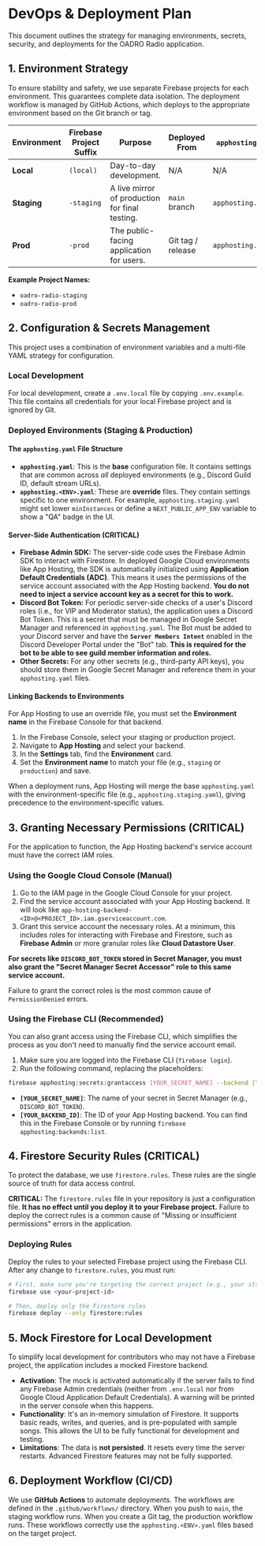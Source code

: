 # DevOps & Deployment Plan

This document outlines the strategy for managing environments, secrets, security, and deployments for the OADRO Radio application.

## 1. Environment Strategy

To ensure stability and safety, we use separate Firebase projects for each environment. This guarantees complete data isolation. The deployment workflow is managed by GitHub Actions, which deploys to the appropriate environment based on the Git branch or tag.

| Environment | Firebase Project Suffix | Purpose                                        | Deployed From     | `apphosting.yaml` File Used  |
| ----------- | ----------------------- | ---------------------------------------------- | ----------------- | ---------------------------- |
| **Local**   | `(local)`               | Day-to-day development.                        | N/A               | N/A                          |
| **Staging** | `-staging`              | A live mirror of production for final testing. | `main` branch     | `apphosting.staging.yaml`    |
| **Prod**    | `-prod`                 | The public-facing application for users.       | Git tag / release | `apphosting.production.yaml` |

**Example Project Names:**

- `oadro-radio-staging`
- `oadro-radio-prod`

## 2. Configuration & Secrets Management

This project uses a combination of environment variables and a multi-file YAML strategy for configuration.

### Local Development

For local development, create a `.env.local` file by copying `.env.example`. This file contains all credentials for your local Firebase project and is ignored by Git.

### Deployed Environments (Staging & Production)

#### The `apphosting.yaml` File Structure

- **`apphosting.yaml`**: This is the **base** configuration file. It contains settings that are common across _all_ deployed environments (e.g., Discord Guild ID, default stream URLs).
- **`apphosting.<ENV>.yaml`**: These are **override** files. They contain settings specific to one environment. For example, `apphosting.staging.yaml` might set lower `minInstances` or define a `NEXT_PUBLIC_APP_ENV` variable to show a "QA" badge in the UI.

#### Server-Side Authentication (CRITICAL)

- **Firebase Admin SDK:** The server-side code uses the Firebase Admin SDK to interact with Firestore. In deployed Google Cloud environments like App Hosting, the SDK is automatically initialized using **Application Default Credentials (ADC)**. This means it uses the permissions of the service account associated with the App Hosting backend. **You do not need to inject a service account key as a secret for this to work.**
- **Discord Bot Token:** For periodic server-side checks of a user's Discord roles (i.e., for VIP and Moderator status), the application uses a Discord Bot Token. This is a secret that must be managed in Google Secret Manager and referenced in `apphosting.yaml`. The Bot must be added to your Discord server and have the **`Server Members Intent`** enabled in the Discord Developer Portal under the "Bot" tab. **This is required for the bot to be able to see guild member information and roles.**
- **Other Secrets:** For any other secrets (e.g., third-party API keys), you should store them in Google Secret Manager and reference them in your `apphosting.yaml` files.

#### Linking Backends to Environments

For App Hosting to use an override file, you must set the **Environment name** in the Firebase Console for that backend.

1. In the Firebase Console, select your staging or production project.
2. Navigate to **App Hosting** and select your backend.
3. In the **Settings** tab, find the **Environment** card.
4. Set the **Environment name** to match your file (e.g., `staging` or `production`) and save.

When a deployment runs, App Hosting will merge the base `apphosting.yaml` with the environment-specific file (e.g., `apphosting.staging.yaml`), giving precedence to the environment-specific values.

## 3. Granting Necessary Permissions (CRITICAL)

For the application to function, the App Hosting backend's service account must have the correct IAM roles.

### Using the Google Cloud Console (Manual)

1. Go to the IAM page in the Google Cloud Console for your project.
2. Find the service account associated with your App Hosting backend. It will look like `app-hosting-backend-<ID>@<PROJECT_ID>.iam.gserviceaccount.com`.
3. Grant this service account the necessary roles. At a minimum, this includes roles for interacting with Firebase and Firestore, such as **Firebase Admin** or more granular roles like **Cloud Datastore User**.

**For secrets like `DISCORD_BOT_TOKEN` stored in Secret Manager, you must also grant the "Secret Manager Secret Accessor" role to this same service account.**

Failure to grant the correct roles is the most common cause of `PermissionDenied` errors.

### Using the Firebase CLI (Recommended)

You can also grant access using the Firebase CLI, which simplifies the process as you don't need to manually find the service account email.

1.  Make sure you are logged into the Firebase CLI (`firebase login`).
2.  Run the following command, replacing the placeholders:

```bash
firebase apphosting:secrets:grantaccess [YOUR_SECRET_NAME] --backend [YOUR_BACKEND_ID]
```

- **`[YOUR_SECRET_NAME]`**: The name of your secret in Secret Manager (e.g., `DISCORD_BOT_TOKEN`).
- **`[YOUR_BACKEND_ID]`**: The ID of your App Hosting backend. You can find this in the Firebase Console or by running `firebase apphosting:backends:list`.

## 4. Firestore Security Rules (CRITICAL)

To protect the database, we use `firestore.rules`. These rules are the single source of truth for data access control.

**CRITICAL:** The `firestore.rules` file in your repository is just a configuration file. **It has no effect until you deploy it to your Firebase project.** Failure to deploy the correct rules is a common cause of "Missing or insufficient permissions" errors in the application.

### Deploying Rules

Deploy the rules to your selected Firebase project using the Firebase CLI. After any change to `firestore.rules`, you must run:

```bash
# First, make sure you're targeting the correct project (e.g., your staging or prod project)
firebase use <your-project-id>

# Then, deploy only the Firestore rules
firebase deploy --only firestore:rules
```

## 5. Mock Firestore for Local Development

To simplify local development for contributors who may not have a Firebase project, the application includes a mocked Firestore backend.

- **Activation**: The mock is activated automatically if the server fails to find any Firebase Admin credentials (neither from `.env.local` nor from Google Cloud Application Default Credentials). A warning will be printed in the server console when this happens.
- **Functionality**: It's an in-memory simulation of Firestore. It supports basic reads, writes, and queries, and is pre-populated with sample songs. This allows the UI to be fully functional for development and testing.
- **Limitations**: The data is **not persisted**. It resets every time the server restarts. Advanced Firestore features may not be fully supported.

## 6. Deployment Workflow (CI/CD)

We use **GitHub Actions** to automate deployments. The workflows are defined in the `.github/workflows/` directory. When you push to `main`, the staging workflow runs. When you create a Git tag, the production workflow runs. These workflows correctly use the `apphosting.<ENV>.yaml` files based on the target project.
